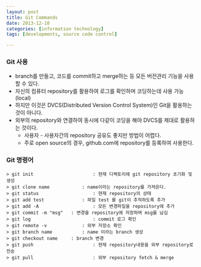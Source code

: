 ```yaml
---
layout: post
title: Git Commands
date: 2013-12-10
categories: [information technology]
tags: [developments, source code control]

---
```

### Git 사용
* branch를 만들고, 코드를 commit하고 merge하는 등 모든 버전관리 기능을 사용할 수 있다.
* 자신의 컴퓨터 repository를 활용하여 로그를 확인하며 코딩하는데 사용 가능 (local)
* 하지만 이것은 DVCS(Distributed Version Control System)인 Git을 활용하는 것이 아니다.
* 외부의 repository와 연결하여 동시에 다같이 코딩을 해야 DVCS를 제대로 활용하는 것이다.
	* 사용자 - 사용자간의 repository 공유도 좋지만 방법이 어렵다.
	* 주로 open source의 경우, github.com에 repository를 등록하여 사용한다.

### Git 명령어

```> git init						: 현재 디렉토리에 git repository 초기화 및 생성> git clone name			: name이라는 repository를 가져온다.> git status					: 현재 repository의 상태> git add test				: 파일 test 를 git이 추적하도록 추가> git add -A					: 모든 변경파일을 repository에 추가> git commit -m "msg"	: 변경을 repository에 저장하며 msg를 남김
> git log						: commit 로그 확인
> git remote -v				: 외부 저장소 확인
> git branch name			: name 이라는 branch 생성
> git checkout name		: branch 변경
> git push						: 현재 repository내용을 외부 repository로 전송
> git pull						: 외부 repository fetch & merge```
